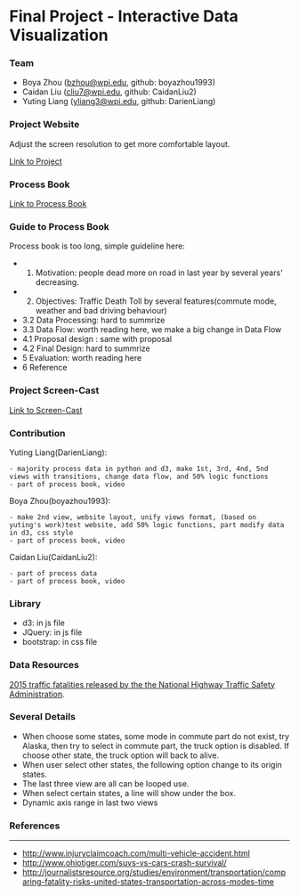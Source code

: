 Final Project - Interactive Data Visualization  
===
### Team

- Boya Zhou (bzhou@wpi.edu, github: boyazhou1993) 
- Caidan Liu (cliu7@wpi.edu, github: CaidanLiu2) 
- Yuting Liang (yliang3@wpi.edu, github: DarienLiang)

### Project Website

Adjust the screen resolution to get more comfortable layout.

[Link to Project](https://boyazhou1993.github.io/DataVisFinal/index.html)

### Process Book

[Link to Process Book](https://github.com/boyazhou1993/DataVisFinal/blob/master/ProcessBook.pdf) 

### Guide to Process Book

Process book is too long, simple guideline here:

- 1. Motivation: people dead more on road in last year by several years' decreasing.
- 2. Objectives: Traffic Death Toll by several features(commute mode, weather and bad driving behaviour)
- 3.2 Data Processing: hard to summrize
- 3.3 Data Flow: worth reading here, we make a big change in Data Flow
- 4.1 Proposal design : same with proposal
- 4.2 Final Design: hard to summrize
- 5 Evaluation: worth reading here
- 6 Reference


### Project Screen-Cast

[Link to Screen-Cast](https://github.com/boyazhou1993/DataVisFinal/blob/master/dataVisFinal_Yuting_Boya_Caidan.mp4)


### Contribution

Yuting Liang(DarienLiang): 

    - majority process data in python and d3, make 1st, 3rd, 4nd, 5nd views with transitions, change data flow, and 50% logic functions
    - part of process book, video

Boya Zhou(boyazhou1993):

    - make 2nd view, website layout, unify views format, (based on yuting's work)test website, add 50% logic functions, part modify data in d3, css style
    - part of process book, video

Caidan Liu(CaidanLiu2):

    - part of process data
    - part of process book, video

### Library
- d3: in js file
- JQuery: in js file
- bootstrap: in css file

### Data Resources

[2015 traffic fatalities released by the the National Highway Traffic Safety Administration](https://www.whitehouse.gov/blog/2016/08/29/2015-traffic-fatalities-data-has-just-been-released-call-action-download-and-analyze).

### Several Details
- When choose some states, some mode in commute part do not exist, try Alaska, then try to select in commute part, the truck option is disabled. If choose other state, the truck option will back to alive.
- When user select other states, the following option change to its origin states.
- The last three view are all can be looped use.
- When select certain states, a line will show under the box.
- Dynamic axis range in last two views

### References
---

- http://www.injuryclaimcoach.com/multi-vehicle-accident.html
- http://www.ohiotiger.com/suvs-vs-cars-crash-survival/
- http://journalistsresource.org/studies/environment/transportation/comparing-fatality-risks-united-states-transportation-across-modes-time
